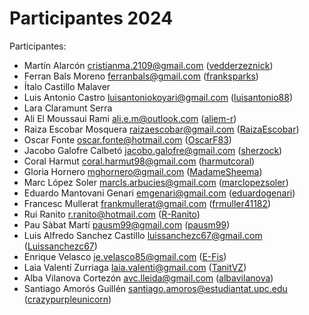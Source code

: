 # Participantes 2024

Participantes:

- Martín Alarcón <cristianma.2109@gmail.com> ([vedderzeznick](https://github.com/vedderzeznick))
- Ferran Bals Moreno <ferranbals@gmail.com> ([franksparks](https://github.com/franksparks))
- Ítalo Castillo Malaver
- Luis Antonio Castro <luisantoniokoyari@gmail.com> ([luisantonio88](https://github.com/luisantonio88))
- Lara Claramunt Serra
- Ali El Moussaui Rami <ali.e.m@outlook.com> ([aliem-r](https://github.com/aliem-r/))
- Raiza Escobar Mosquera <raizaescobar@gmail.com> ([RaizaEscobar](https://github.com/RaizaEscobar))
- Oscar Fonte <oscar.fonte@hotmail.com> ([OscarF83](https://github.com/OscarF83))
- Jacobo Galofre Calbetó <jacobo.galofre@gmail.com> ([sherzock](https://github.com/sherzock))
- Coral Harmut <coral.harmut98@gmail.com> ([harmutcoral](https://github.com/harmutcoral/))
- Gloria Hornero <mghornero@gmail.com> ([MadameSheema](https://github.com/MadameSheema))
- Marc López Soler <marcls.arbucies@gmail.com> ([marclopezsoler](https://github.com/marclopezsoler/))
- Eduardo Mantovani Genari <emgenari@gmail.com> ([eduardogenari](https://github.com/eduardogenari))
- Francesc Mullerat frankmullerat@gmail.com ([frmuller41182](https://github.com/frmuller41182))
- Rui Ranito <r.ranito@hotmail.com> ([R-Ranito](https://github.com/R-Ranito/))
- Pau Sàbat Martí <pausm99@gmail.com> ([pausm99](https://github.com/pausm99))
- Luis Alfredo Sanchez Castillo <luissanchezc67@gmail.com> ([Luissanchezc67](https://github.com/Luissanchezc67))
- Enrique Velasco <je.velasco85@gmail.com> ([E-Fis](https://github.com/E-Fis))
- Laia Valentí Zurriaga <laia.valenti@gmail.com> ([TanitVZ](https://github.com/TanitVZ))
- Alba Vilanova Cortezón <avc.lleida@gmail.com> ([albavilanova](https://github.com/albavilanova))
- Santiago Amorós Guillén <santiago.amoros@estudiantat.upc.edu> ([crazypurpleunicorn](https://github.com/crazypurpleunicorn))
